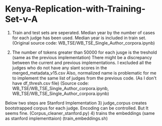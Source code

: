 # Kenya-Replication-with-Training-Set-v-A

1) Train and test sets are seperated. Median year by the number of cases for each judge has been used. Median year is included in train set. (Original source code: WB_TSE/WB_TSE_Single_Author_corpora.ipynb)

2) The number of tokens greater than 50000 for each jusge is the treshold (same as the previous implementation) There might be a discrepancy between the current and previous implementations. I excluded all the judges who do not have any slant scores in the merged_metadata_v15.csv Also, normalized name is problematic for me to implement the same list of judges from the previous code. (As I don't have df_thresh.csv file) (Source code: WB_TSE/WB_TSE_Single_Author_corpora.ipynb, WB_TSE/WB_TSE_Single_Author_corpora.ipynb)

Below two steps are Stanford Implementation
3) judge_corpus creates bootstrapped corpus for each judge. Encoding can be controlled. But It seems fine. (Corpus_cleaner_stanford.py)
4) trains the embeddings (same as stanford implementtaion) (train_embeddings.sh)
